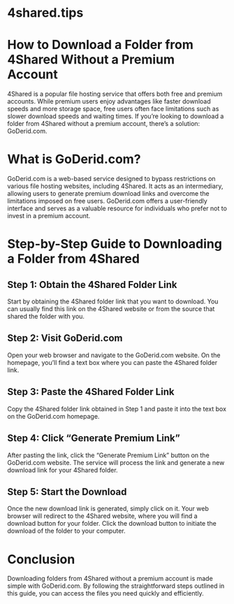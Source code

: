 # 4shared.tips
# How to Download a Folder from 4Shared Without a Premium Account

4Shared is a popular file hosting service that offers both free and premium accounts. While premium users enjoy advantages like faster download speeds and more storage space, free users often face limitations such as slower download speeds and waiting times. If you’re looking to download a folder from 4Shared without a premium account, there’s a solution: GoDerid.com.

# What is GoDerid.com?

GoDerid.com is a web-based service designed to bypass restrictions on various file hosting websites, including 4Shared. It acts as an intermediary, allowing users to generate premium download links and overcome the limitations imposed on free users. GoDerid.com offers a user-friendly interface and serves as a valuable resource for individuals who prefer not to invest in a premium account.

# Step-by-Step Guide to Downloading a Folder from 4Shared

## Step 1: Obtain the 4Shared Folder Link

Start by obtaining the 4Shared folder link that you want to download. You can usually find this link on the 4Shared website or from the source that shared the folder with you.

## Step 2: Visit GoDerid.com

Open your web browser and navigate to the GoDerid.com website. On the homepage, you’ll find a text box where you can paste the 4Shared folder link.

## Step 3: Paste the 4Shared Folder Link

Copy the 4Shared folder link obtained in Step 1 and paste it into the text box on the GoDerid.com homepage.

## Step 4: Click “Generate Premium Link”

After pasting the link, click the “Generate Premium Link” button on the GoDerid.com website. The service will process the link and generate a new download link for your 4Shared folder.

## Step 5: Start the Download

Once the new download link is generated, simply click on it. Your web browser will redirect to the 4Shared website, where you will find a download button for your folder. Click the download button to initiate the download of the folder to your computer.

# Conclusion

Downloading folders from 4Shared without a premium account is made simple with GoDerid.com. By following the straightforward steps outlined in this guide, you can access the files you need quickly and efficiently.
